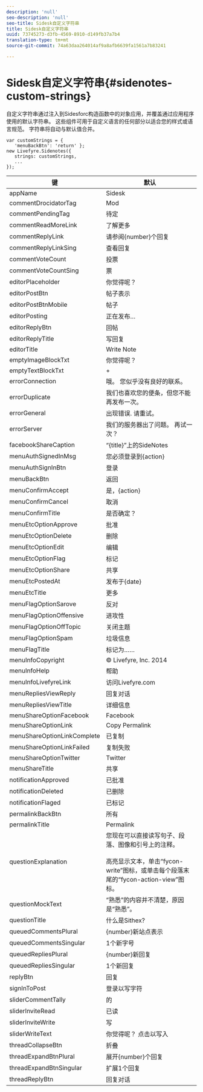 ```yaml
---
description: 'null'
seo-description: 'null'
seo-title: Sidesk自定义字符串
title: Sidesk自定义字符串
uuid: 73745273-d3fb-4569-8910-d149fb37a7b4
translation-type: tm+mt
source-git-commit: 74a63daa264014af9a8afb6639fa1561a7b83241

---
```



# Sidesk自定义字符串{#sidenotes-custom-strings}

自定义字符串通过注入到Sidesforc构造函数中的对象应用，并覆盖通过应用程序使用的默认字符串。 这些组件可用于自定义语言的任何部分以适合您的样式或语言规范。 字符串将自动与默认值合并。

```
var customStrings = { 
   'menuBackBtn': 'return' }; 
new Livefyre.Sidenotes({ 
   strings: customStrings, 
   ...  
});
```

| 键 | 默认 |
|---|---|
| appName | Sidesk |
| commentDrocidatorTag | Mod |
| commentPendingTag | 待定 |
| commentReadMoreLink | 了解更多 |
| commentReplyLink | 请参阅{number}个回复 |
| commentReplyLinkSing | 查看回复 |
| commentVoteCount | 投票 |
| commentVoteCountSing | 票 |
| editorPlaceholder | 你觉得呢？ |
| editorPostBtn | 帖子表示 |
| editorPostBtnMobile | 帖子 |
| editorPosting | 正在发布… |
| editorReplyBtn | 回帖 |
| editorReplyTitle | 写回复 |
| editorTitle | Write Note |
| emptyImageBlockTxt | 你觉得呢？ |
| emptyTextBlockTxt | + |
| errorConnection | 哦。 您似乎没有良好的联系。 |
| errorDuplicate | 我们也喜欢您的便条，但您不能再发布一次。 |
| errorGeneral | 出现错误. 请重试。 |
| errorServer | 我们的服务器出了问题。 再试一次？ |
| facebookShareCaption | “{title}”上的SideNotes |
| menuAuthSignedInMsg | 您必须登录到{action} |
| menuAuthSignInBtn | 登录 |
| menuBackBtn | 返回 |
| menuConfirmAccept | 是，{action} |
| menuConfirmCancel | 取消 |
| menuConfirmTitle | 是否确定？ |
| menuEtcOptionApprove | 批准 |
| menuEtcOptionDelete | 删除 |
| menuEtcOptionEdit | 编辑 |
| menuEtcOptionFlag | 标记 |
| menuEtcOptionShare | 共享 |
| menuEtcPostedAt | 发布于{date} |
| menuEtcTitle | 更多 |
| menuFlagOptionSarove | 反对 |
| menuFlagOptionOffensive | 进攻性 |
| menuFlagOptionOffTopic | 关闭主题 |
| menuFlagOptionSpam | 垃圾信息 |
| menuFlagTitle | 标记为…… |
| menuInfoCopyright | © Livefyre, Inc. 2014 |
| menuInfoHelp | 帮助 |
| menuInfoLivefyreLink | 访问Livefyre.com |
| menuRepliesViewReply | 回复对话 |
| menuRepliesViewTitle | 详细信息 |
| menuShareOptionFacebook | Facebook |
| menuShareOptionLink | Copy Permalink |
| menuShareOptionLinkComplete | 已复制 |
| menuShareOptionLinkFailed | 复制失败 |
| menuShareOptionTwitter | Twitter |
| menuShareTitle | 共享 |
| notificationApproved | 已批准 |
| notificationDeleted | 已删除 |
| notificationFlaged | 已标记 |
| permalinkBackBtn | 所有 |
| permalinkTitle | Permalink |
| questionExplanation | 您现在可以直接读写句子、段落、图像和引号上的注释。<br><br>高亮显示文本，单击“fycon-write”图标，或单击每个段落末尾的“fycon-action-view”图标。 |
| questionMockText | “熟悉”的内容并不清楚，原因是“熟悉”。 |
| questionTitle | 什么是Sithex? |
| queuedCommentsPlural | {number}新站点表示 |
| queuedCommentsSingular | 1个新字号 |
| queuedRepliesPlural | {number}新回复 |
| queuedRepliesSingular | 1个新回复 |
| replyBtn | 回复 |
| signInToPost | 登录以写字符 |
| sliderCommentTally | 的 |
| sliderInviteRead | 已读 |
| sliderInviteWrite | 写 |
| sliderWriteText | 你觉得呢？ 点击以写入 |
| threadCollapseBtn | 折叠 |
| threadExpandBtnPlural | 展开{number}个回复 |
| threadExpandBtnSingular | 扩展1个回复 |
| threadReplyBtn | 回复对话 |
